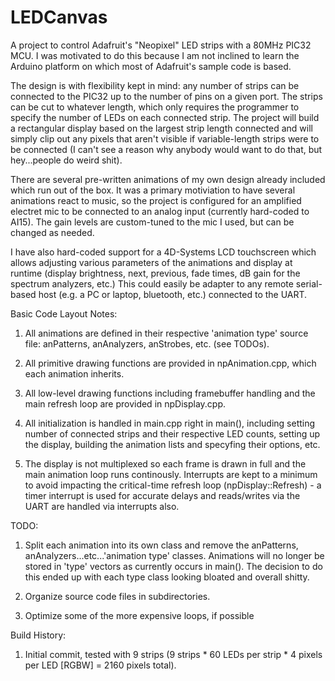 # LEDCanvas
A project to control Adafruit's "Neopixel" LED strips with a 80MHz PIC32 MCU. I was motivated to do this because I am not inclined to learn the Arduino platform on which most of Adafruit's sample code is based. 

The design is with flexibility kept in mind: any number of strips can be connected to the PIC32 up to the number of pins on a given port. The strips can be cut to whatever length, which only requires the programmer to specify the number of LEDs on each connected strip. The project will build a rectangular display based on the largest strip length connected and will simply clip out any pixels that aren't visible if variable-length strips were to be connected (I can't see a reason why anybody would want to do that, but hey...people do weird shit). 

There are several pre-written animations of my own design already included which run out of the box. It was a primary motiviation to have several animations react to music, so the project is configured for an amplified electret mic to be connected to an analog input (currently hard-coded to AI15). The gain levels are custom-tuned to the mic I used, but can be changed as needed. 

I have also hard-coded support for a 4D-Systems LCD touchscreen which allows adjusting various parameters of the animations and display at runtime (display brightness, next, previous, fade times, dB gain for the spectrum analyzers, etc.) This could easily be adapter to any remote serial-based host (e.g. a PC or laptop, bluetooth, etc.) connected to the UART. 

Basic Code Layout Notes:

1. All animations are defined in their respective 'animation type' source file: anPatterns, anAnalyzers, anStrobes, etc. (see TODOs).

2. All primitive drawing functions are provided in npAnimation.cpp, which each animation inherits. 

3. All low-level drawing functions including framebuffer handling and the main refresh loop are provided in npDisplay.cpp.

4. All initialization is handled in main.cpp right in main(), including setting number of connected strips and their respective LED
counts, setting up the display, building the animation lists and specyfing their options, etc. 

5. The display is not multiplexed so each frame is drawn in full and the main animation loop runs continously. Interrupts are kept to a minimum to avoid impacting the critical-time refresh loop (npDisplay::Refresh) - a timer interrupt is used for accurate delays and reads/writes via the UART are handled via interrupts also. 

TODO: 

1. Split each animation into its own class and remove the anPatterns, anAnalyzers...etc...'animation type' classes. Animations will no longer be stored in 'type' vectors as currently occurs in main(). The decision to do this ended up with each type class looking bloated and overall shitty. 

2. Organize source code files in subdirectories. 

3. Optimize some of the more expensive loops, if possible

Build History:

1. Initial commit, tested with 9 strips (9 strips * 60 LEDs per strip * 4 pixels per LED [RGBW] = 2160 pixels total). 
